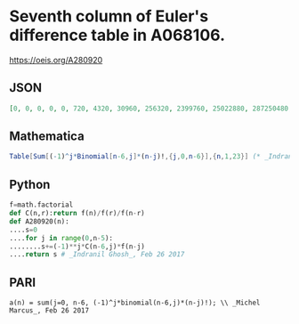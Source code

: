 # Seventh column of Euler's difference table in A068106\.
https://oeis.org/A280920
## JSON
```JSON
[0, 0, 0, 0, 0, 720, 4320, 30960, 256320, 2399760, 25022880, 287250480, 3597143040, 48773612880, 711607724640, 11113078385520, 184925331414720, 3265974496290960, 61006644910213920, 1201583921745846960, 24885771463659934080, 540624959563046320080, 12291921453805577987040]
```
## Mathematica
```Mathematica
Table[Sum[(-1)^j*Binomial[n-6,j]*(n-j)!,{j,0,n-6}],{n,1,23}] (* _Indranil Ghosh_, Feb 26 2017 *)
```
## Python
```Python
f=math.factorial
def C(n,r):return f(n)/f(r)/f(n-r)
def A280920(n):
....s=0
....for j in range(0,n-5):
........s+=(-1)**j*C(n-6,j)*f(n-j)
....return s # _Indranil Ghosh_, Feb 26 2017
```
## PARI
```PARI
a(n) = sum(j=0, n-6, (-1)^j*binomial(n-6,j)*(n-j)!); \\ _Michel Marcus_, Feb 26 2017
```
